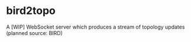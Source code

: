 # bird2topo
A [WIP] WebSocket server which produces a stream of topology updates (planned source: BIRD)
